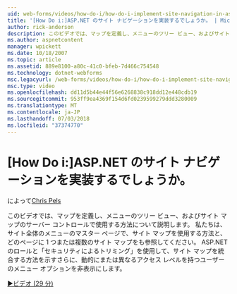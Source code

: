 ```yaml
---
uid: web-forms/videos/how-do-i/how-do-i-implement-site-navigation-in-aspnet
title: '[How Do i:]ASP.NET のサイト ナビゲーションを実装するでしょうか。 | Microsoft Docs'
author: rick-anderson
description: このビデオでは、マップを定義し、メニューのツリー ビュー、およびサイト マップのサーバー コントロールで使用する方法について説明します。 ここには、マスター ページで、サイト マップを使用する方法を参照してください.
ms.author: aspnetcontent
manager: wpickett
ms.date: 10/18/2007
ms.topic: article
ms.assetid: 889e8100-a80c-41c0-bfeb-7d466c754548
ms.technology: dotnet-webforms
msc.legacyurl: /web-forms/videos/how-do-i/how-do-i-implement-site-navigation-in-aspnet
msc.type: video
ms.openlocfilehash: dd11d5b44e44f56e6268838c918dd12e448cdb19
ms.sourcegitcommit: 953ff9ea4369f154d6fd0239599279ddd3280009
ms.translationtype: MT
ms.contentlocale: ja-JP
ms.lasthandoff: 07/03/2018
ms.locfileid: "37374770"
---
```

<a name="how-do-i-implement-site-navigation-in-aspnet"></a>[How Do i:]ASP.NET のサイト ナビゲーションを実装するでしょうか。
====================
によって[Chris Pels](https://twitter.com/chrispels)

このビデオでは、マップを定義し、メニューのツリー ビュー、およびサイト マップのサーバー コントロールで使用する方法について説明します。 私たちは、サイト全体のメニューのマスター ページで、サイト マップを使用する方法と、どのページに 1 つまたは複数のサイト マップをも参照してください。 ASP.NET のロールと「セキュリティによるトリミング」を使用して、サイト マップを統合する方法を示すさらに、動的にまたは異なるアクセス レベルを持つユーザーのメニュー オプションを非表示にします。

[&#9654;ビデオ (29 分)](https://channel9.msdn.com/Blogs/ASP-NET-Site-Videos/how-do-i-implement-site-navigation-in-aspnet)
